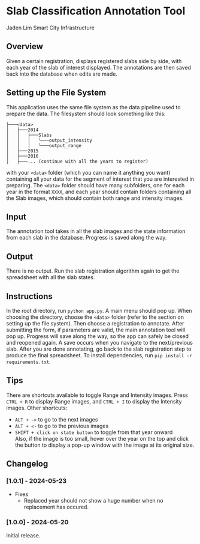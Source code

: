 # Slab Classification Annotation Tool
Jaden Lim 
Smart City Infrastructure

## Overview
Given a certain registration, displays registered slabs side by side, with each year of the slab of interest displayed. The annotations are then saved back into the database when edits are made.

## Setting up the File System
This application uses the same file system as the data pipeline used to prepare the data. The filesystem should look something like this:
```
├───<data>
│   ├───2014
│   │   ├───Slabs
│   │   │   └───output_intensity
│   │   │   └───output_range
│   ├───2015
│   ├───2016
│   ├───... (continue with all the years to register)
```
with your `<data>` folder (which you can name it anything you want) containing all your data for the segment of interest that you are interested in preparing. The `<data>` folder should have many subfolders, one for each year in the format `XXXX`, and each year should contain folders containing all the Slab images, which should contain both range and intensity images.

## Input
The annotation tool takes in all the slab images and the state information from each slab in the database. Progress is saved along the way.

## Output
There is no output. Run the slab registration algorithm again to get the spreadsheet with all the slab states.

## Instructions
In the root directory, run `python app.py`. A main menu should pop up. When choosing the directory, choose the `<data>` folder (refer to the section on setting up the file system). Then choose a registration to annotate. After submitting the form, if parameters are valid, the main annotation tool will pop up. Progress will save along the way, so the app can safely be closed and reopened again. A save occurs when you navigate to the next/previous slab. After you are done annotating, go back to the slab registration step to produce the final spreadsheet. To install dependencies, run `pip install -r requirements.txt`.      
## Tips 
There are shortcuts available to toggle Range and Intensity images. Press `CTRL + R` to display Range images, and `CTRL + I` to display the Intensity images. Other shortcuts: 
* `ALT + ->` to go to the next images
* `ALT + <-` to go to the previous images 
* `SHIFT + click on state button` to toggle from that year onward              
Also, if the image is too small, hover over the year on the top and click the button to display a pop-up window with the image at its original size. 
## Changelog 
### [1.0.1] - 2024-05-23
* Fixes
  * Replaced year should not show a huge number when no replacement has occured.
### [1.0.0] - 2024-05-20
Initial release.
